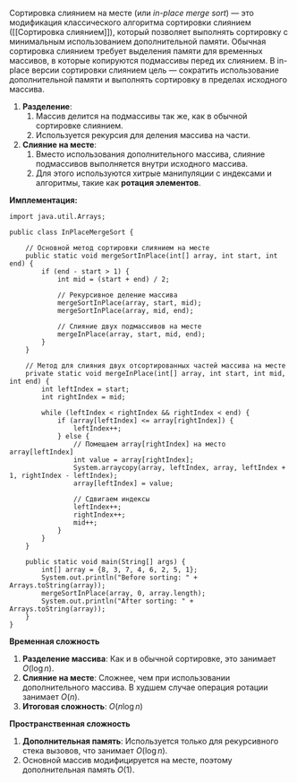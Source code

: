 Сортировка слиянием на месте (или _in-place merge sort_) — это модификация классического алгоритма сортировки слиянием ([[Сортировка слиянием]]), который позволяет выполнять сортировку с минимальным использованием дополнительной памяти. Обычная сортировка слиянием требует выделения памяти для временных массивов, в которые копируются подмассивы перед их слиянием. В in-place версии сортировки слиянием цель — сократить использование дополнительной памяти и выполнять сортировку в пределах исходного массива.

1. **Разделение**:
	1. Массив делится на подмассивы так же, как в обычной сортировке слиянием.
	2. Используется рекурсия для деления массива на части.
2. **Слияние на месте**:
	1. Вместо использования дополнительного массива, слияние подмассивов выполняется внутри исходного массива.
	2. Для этого используются хитрые манипуляции с индексами и алгоритмы, такие как **ротация элементов**.


**Имплементация:**

```
import java.util.Arrays;

public class InPlaceMergeSort {
	
    // Основной метод сортировки слиянием на месте
    public static void mergeSortInPlace(int[] array, int start, int end) {
        if (end - start > 1) {
            int mid = (start + end) / 2;
			
            // Рекурсивное деление массива
            mergeSortInPlace(array, start, mid);
            mergeSortInPlace(array, mid, end);
			
            // Слияние двух подмассивов на месте
            mergeInPlace(array, start, mid, end);
        }
    }
	
    // Метод для слияния двух отсортированных частей массива на месте
    private static void mergeInPlace(int[] array, int start, int mid, int end) {
        int leftIndex = start;
        int rightIndex = mid;
		
        while (leftIndex < rightIndex && rightIndex < end) {
            if (array[leftIndex] <= array[rightIndex]) {
                leftIndex++;
            } else {
                // Помещаем array[rightIndex] на место array[leftIndex]
                int value = array[rightIndex];
                System.arraycopy(array, leftIndex, array, leftIndex + 1, rightIndex - leftIndex);
                array[leftIndex] = value;
				
                // Сдвигаем индексы
                leftIndex++;
                rightIndex++;
                mid++;
            }
        }
    }
	
    public static void main(String[] args) {
        int[] array = {8, 3, 7, 4, 6, 2, 5, 1};
        System.out.println("Before sorting: " + Arrays.toString(array));
        mergeSortInPlace(array, 0, array.length);
        System.out.println("After sorting: " + Arrays.toString(array));
    }
}
```


**Временная сложность**

1. **Разделение массива**: Как и в обычной сортировке, это занимает $O(\log n)$.
2. **Слияние на месте**: Сложнее, чем при использовании дополнительного массива. В худшем случае операция ротации занимает $O(n)$.
3. **Итоговая сложность**: $O(n \log n)$


**Пространственная сложность**
  
1. **Дополнительная память**: Используется только для рекурсивного стека вызовов, что занимает $O(\log n)$. 
2. Основной массив модифицируется на месте, поэтому дополнительная память $O(1)$.

